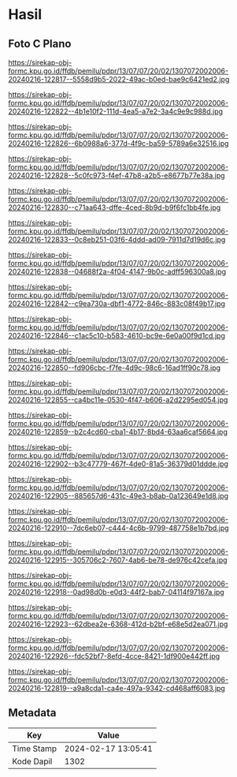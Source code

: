 # Hasil

## Foto C Plano

https://sirekap-obj-formc.kpu.go.id/ffdb/pemilu/pdpr/13/07/07/20/02/1307072002006-20240216-122817--5558d9b5-2022-49ac-b0ed-bae9c6421ed2.jpg

https://sirekap-obj-formc.kpu.go.id/ffdb/pemilu/pdpr/13/07/07/20/02/1307072002006-20240216-122822--4b1e10f2-111d-4ea5-a7e2-3a4c9e9c988d.jpg

https://sirekap-obj-formc.kpu.go.id/ffdb/pemilu/pdpr/13/07/07/20/02/1307072002006-20240216-122826--6b0988a6-377d-4f9c-ba59-5789a6e32516.jpg

https://sirekap-obj-formc.kpu.go.id/ffdb/pemilu/pdpr/13/07/07/20/02/1307072002006-20240216-122828--5c0fc973-f4ef-47b8-a2b5-e8677b77e38a.jpg

https://sirekap-obj-formc.kpu.go.id/ffdb/pemilu/pdpr/13/07/07/20/02/1307072002006-20240216-122830--c71aa643-dffe-4ced-8b9d-b9f6fc1bb4fe.jpg

https://sirekap-obj-formc.kpu.go.id/ffdb/pemilu/pdpr/13/07/07/20/02/1307072002006-20240216-122833--0c8eb251-03f6-4ddd-ad09-7911d7d19d6c.jpg

https://sirekap-obj-formc.kpu.go.id/ffdb/pemilu/pdpr/13/07/07/20/02/1307072002006-20240216-122838--04688f2a-4f04-4147-9b0c-adff596300a8.jpg

https://sirekap-obj-formc.kpu.go.id/ffdb/pemilu/pdpr/13/07/07/20/02/1307072002006-20240216-122842--c9ea730a-dbf1-4772-846c-883c08f49b17.jpg

https://sirekap-obj-formc.kpu.go.id/ffdb/pemilu/pdpr/13/07/07/20/02/1307072002006-20240216-122846--c1ac5c10-b583-4610-bc9e-6e0a00f9d1cd.jpg

https://sirekap-obj-formc.kpu.go.id/ffdb/pemilu/pdpr/13/07/07/20/02/1307072002006-20240216-122850--fd906cbc-f7fe-4d9c-98c6-16ad1ff90c78.jpg

https://sirekap-obj-formc.kpu.go.id/ffdb/pemilu/pdpr/13/07/07/20/02/1307072002006-20240216-122855--ca4bc11e-0530-4f47-b606-a2d2295ed054.jpg

https://sirekap-obj-formc.kpu.go.id/ffdb/pemilu/pdpr/13/07/07/20/02/1307072002006-20240216-122859--b2c4cd60-cba1-4b17-8bd4-63aa6caf5664.jpg

https://sirekap-obj-formc.kpu.go.id/ffdb/pemilu/pdpr/13/07/07/20/02/1307072002006-20240216-122902--b3c47779-467f-4de0-81a5-36379d01ddde.jpg

https://sirekap-obj-formc.kpu.go.id/ffdb/pemilu/pdpr/13/07/07/20/02/1307072002006-20240216-122905--885657d6-431c-49e3-b8ab-0a123649e1d8.jpg

https://sirekap-obj-formc.kpu.go.id/ffdb/pemilu/pdpr/13/07/07/20/02/1307072002006-20240216-122910--7dc6eb07-c444-4c6b-9799-487758e1b7bd.jpg

https://sirekap-obj-formc.kpu.go.id/ffdb/pemilu/pdpr/13/07/07/20/02/1307072002006-20240216-122915--305706c2-7607-4ab6-be78-de976c42cefa.jpg

https://sirekap-obj-formc.kpu.go.id/ffdb/pemilu/pdpr/13/07/07/20/02/1307072002006-20240216-122918--0ad98d0b-e0d3-44f2-bab7-04114f97167a.jpg

https://sirekap-obj-formc.kpu.go.id/ffdb/pemilu/pdpr/13/07/07/20/02/1307072002006-20240216-122923--62dbea2e-6368-412d-b2bf-e68e5d2ea071.jpg

https://sirekap-obj-formc.kpu.go.id/ffdb/pemilu/pdpr/13/07/07/20/02/1307072002006-20240216-122926--fdc52bf7-8efd-4cce-8421-1df900e442ff.jpg

https://sirekap-obj-formc.kpu.go.id/ffdb/pemilu/pdpr/13/07/07/20/02/1307072002006-20240216-122819--a9a8cda1-ca4e-497a-9342-cd468aff6083.jpg


## Metadata

| Key        | Value               |
| ---------- | ------------------- |
| Time Stamp | 2024-02-17 13:05:41 |
| Kode Dapil | 1302                |



